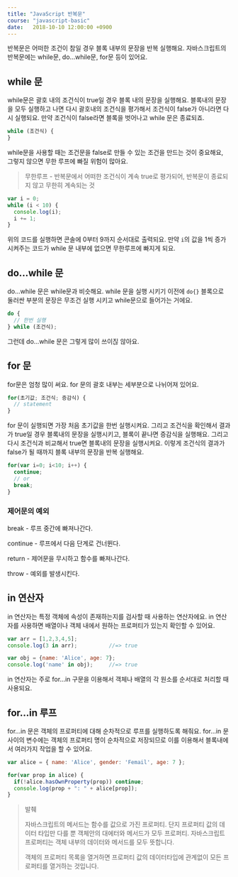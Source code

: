 ```yaml
---
title: "JavaScript 반복문"
course: "javascript-basic"
date:   2018-10-10 12:00:00 +0900
---
```




반복문은 어떠한 조건이 참일 경우 블록 내부의 문장을 반복 실행해요. 자바스크립트의 반복문에는 while문, do...while문, for문 등이 있어요.



## while 문

while문은 괄호 내의 조건식이 true일 경우 블록 내의 문장을 실행해요. 블록내의 문장을 모두 실행하고 나면 다시 괄호내의 조건식을 평가해서 조건식이 false가 아니라면 다시 실행되요. 만약 조건식이 false라면 블록을 벗어나고 while 문은 종료되죠.

```js
while (조건식) {
}
```

while문을 사용할 때는 조건문을 false로 만들 수 있는 조건을 만드는 것이 중요해요, 그렇지 않으면 무한 루프에 빠질 위험이 많아요.

> 무한루프 - 반복문에서 어떠한 조건식이 계속 true로 평가되어, 반복문이 종료되지 않고 무한히 계속되는 것



```js
var i = 0; 
while (i < 10) { 
  console.log(i); 
  i += 1; 
}
```

위의 코드를 실행하면 콘솔에 0부터 9까지 순서대로 출력되요. 만약 `i`의 값을 1씩 증가시켜주는 코드가 while 문 내부에 없으면 무한루프에 빠지게 되요.





## do...while 문

do...while 문은 while문과 비슷해요. while 문을 실행 시키기 이전에 `do{}` 블록으로 둘러싼 부분의 문장은 무조건 실행 시키고 while문으로 들어가는 거에요.

```js
do {
  // 한번 실행
} while (조건식);
```

그런데 do...while 문은 그렇게 많이 쓰이짆 않아요.





## for 문

for문은 엄청 많이 써요. for 문의 괄호 내부는 세부분으로 나뉘어져 있어요. 

```js
for(초기값; 조건식; 증감식) {
  // statement
}
```

for 문이 실행되면 가장 처음 초기값을 한번 실행시켜요. 그리고 조건식을 확인해서 결과가 true일 경우 블록내의 문장을 실행시키고, 블록이 끝나면 증감식을 실행해요. 그리고 다시 조건식과 비교해서 true면 블록내의 문장을 실행시켜요. 이렇게 조건식의 결과가 false가 될 때까지 블록 내부의 문장을 반복 실행해요.

```js
for(var i=0; i<10; i++) {
  continue;
  // or
  break;
}
```



### 제어문의 예외

break - 루프 중간에 빠져나간다.

continue - 루프에서 다음 단계로 건너뛴다.

return - 제어문을 무시하고 함수를 빠져나간다.

throw - 예외를 발생시킨다.



## in 연산자

in 연산자는 특정 객체에 속성이 존재하는지를 검사할 때 사용하는 연산자에요. in 연산자를 사용하면 배열이나 객체 내에서 원하는 프로퍼티가 있는지 확인할 수 있어요.

```javascript
var arr = [1,2,3,4,5];
console.log(3 in arr);          //=> true

var obj = {name: 'Alice', age: 7};
console.log('name' in obj);     //=> true
```

in 연산자는 주로 for...in 구문을 이용해서 객체나 배열의 각 원소를 순서대로 처리할 때 사용되요.



## for...in 루프

for...in 문은 객체의 프로퍼티에 대해 순차적으로 루프를 실행하도록 해줘요. for...in 문 사이의 변수에는 객체의 프로퍼티 명이 순차적으로 저장되므로 이를 이용해서 블록내에서 여러가지 작업을 할 수 있어요.

```js
var alice = { name: 'Alice', gender: 'Femail', age: 7 };

for(var prop in alice) {
  if(!alice.hasOwnProperty(prop)) continue;
  console.log(prop + ": " + alice[prop]);
}
```



> 발췌
>
> 자바스크립트의 메서드는 함수를 값으로 가진 프로퍼티.  단지 프로퍼티 값의 데이터 타입만 다를 뿐 객체안의 대에터와 메서드가 모두 프로퍼티. 자바스크립트 프로퍼티는 객체 내부의 데이터와 메서드를 모두 뜻합니다. 
>
> 객체의 프로퍼티 목록을 열거하면 프로퍼티 값의 데이터타입에 관계없이 모든 프로퍼티를 열거하는 것입니다.




